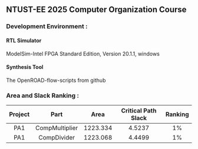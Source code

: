 NTUST-EE 2025 Computer Organization Course
-

### Development Environment :  

#### RTL Simulator  
ModelSim-Intel FPGA Standard Edition, Version 20.1.1, windows  

#### Synthesis Tool     
The OpenROAD-flow-scripts from github

### Area and Slack Ranking : 
| Project | Part | Area | Critical Path Slack | Ranking  |
|:----:|:------:|:-----:|:-----:|:-----:|
|  PA1   |  CompMultiplier | 1223.334 | 4.5237  | 1% |
|  PA1   |  CompDivider | 1223.068 | 4.4499  | 1% |
